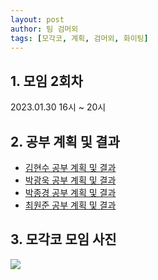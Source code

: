 ```yaml
---
layout: post
author: 팀 검머외
tags: [모각코, 계획, 검머외, 화이팅]
---
```


## 1. 모임 2회차

2023.01.30 16시 ~ 20시

## 2. 공부 계획 및 결과

- [김현수 공부 계획 및 결과](https://iam-han9ry.tistory.com/18)
- [박광욱 공부 계획 및 결과](https://velog.io/@ccocco0609/2022-%EB%8F%99%EA%B3%84-%EB%AA%A8%EA%B0%81%EC%BD%94-2%ED%9A%8C%EC%B0%A8-%EA%B0%9C%EC%9D%B8-%EB%AA%A9%ED%91%9C-%EB%B0%8F-%EA%B2%B0%EA%B3%BC)
- [박종경 공부 계획 및 결과](https://parkjonggyeong.tistory.com/51)
- [최원준 공부 계획 및 결과](https://velog.io/@vvon_joon/22-23-%EB%8F%99%EA%B3%84-%EB%AA%A8%EA%B0%81%EC%BD%94-2%ED%9A%8C%EC%B0%A8-%EB%AA%A9%ED%91%9C-%EB%B0%8F-%EA%B2%B0%EA%B3%BC)

## 3. 모각코 모임 사진

![](https://user-images.githubusercontent.com/39149858/215965737-2088d080-f3fc-4e6e-b039-0c35df56a1b4.png)
